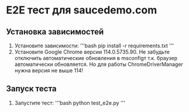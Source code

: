 # E2E тест для saucedemo.com

## Установка зависимостей
1. Установите зависимости:
'''bash
pip install -r requirements.txt
'''
2. Установите Google Chrome версии 114.0.5735.90. Не забудьте отключить автоматические обновления в msconfigт т.к. браузер автоматически обновляется. Но для работы ChromeDriverManager нужна версия не выше 114!
## Запуск теста
1. Запустите тест:
'''bash
python test_e2e.py
'''